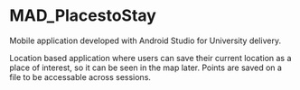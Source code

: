 # MAD_PlacestoStay

Mobile application developed with Android Studio for University delivery.

Location based application where users can save their current location as a place of interest, so it can be seen in the map later. Points are saved on a file to be accessable across sessions.
